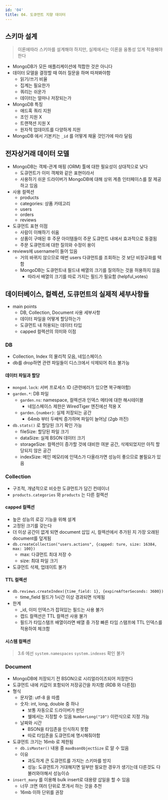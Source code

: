```yaml
---
id: '04'
title: 04. 도큐먼트 지향 데이터
---
```


## 스키마 설계

> 이론에따라 스키마를 설계해야 하지만, 실제에서는 이론을 융통성 있게 적용해야 한다

- MongoDB가 모든 애플리케이션에 적합한 것은 아니다
- 데이터 모델을 결정할 때 여러 질문을 하며 따져봐야함
  - 읽기/쓰기 비율
  - 집계는 필요한가
  - 쿼리는 쉬운가
  - 데이터는 얼마나 저장되는가
- MongoDB 특징
  - 애드혹 쿼리 지원
  - 조인 지원 X
  - 트랜잭션 지원 X
  - 원자적 업데이트를 다양하게 지원
- MongoDB 에서 기본키는 `_id` 를 어떻게 채울 것인가에 따라 달림


## 전자상거래 데이터 모델

- MongoDB는 객체-관계 매핑 (ORM) 툴에 대한 필요성이 상대적으로 낮다
  - 도큐먼트가 이미 객체와 같은 표현이라서
  - 사용하기 쉬운 드라이버가 MongoDB에 대해 상위 계층 인터페이스를 잘 제공하고 있음
- 사용 컬렉션
  - products
  - categories: 상품 카테고리
  - users
  - orders
  - reviews
- 도큐먼트 표현 이점
  - 사람이 이해하기 쉬움
  - 상품이 구매된 후 주문 아이템들이 주문 도큐먼트 내에서 효과적으로 동결됨
  - 주문 도큐먼트에 대한 질의와 수정이 용이
- reviews에 username이 들어 있음
  - 거의 바뀌지 않으므로 매번 users 다큐먼트를 조회하는 것 보단 비정규화를 택함
  - MongoDB는 도큐먼트내 필드내 배열의 크기를 질의하는 것을 허용하지 않음
    - 따라서 배열의 크기를 따로 가지는 필드가 필요함 (helpful_votes)

## 데이터베이스, 컬렉션, 도큐먼트의 실제적 세부사항들

- main points
  - DB, Collection, Document 사용 세부사항
  - 데이터 파일을 어떻게 할당하는가
  - 도큐먼트 내 허용되는 데이터 타입
  - capped 컬렉션의 의미와 이점

### DB

- Collection, Index 의 물리적 모음, 네임스페이스
- db를 drop하면 관련 파일들이 디스크에서 삭제되어 취소 불가능

#### 데이터 파일과 할당

- `mongod.lock`: 서버 프로세스 ID (관련에러가 있으면 복구해야함)
- `garden.*`: DB 파일
  - `garden.ns`: namespace, 컬렉션과 인덱스 메타에 대한 해시테이블
    - 네임스페이스 제한은 WiredTiger 엔진에선 적용 X
  - `garden.{number}`: 실제 저장되는 공간
    - 64mb 부터 두배씩 증가하며 파일이 늘어남 (2gb 까진)
- `db.stats()` 로 할당된 크기 확인 가능
  - fileSize: 할당된 파일 크기
  - dataSize: 실제 BSON 데이터 크기
  - storageSize: 컬렉션이 증가할 것에 대비한 여분 공간, 삭제되었지만 아직 할당되지 않은 공간
  - indexSize: 메인 메모리에 인덱스가 다올라가면 성능이 좋으므로 볼필요가 있음

### Collection

- 구조적, 개념적으로 비슷한 도큐먼트가 담긴 컨테이너
- `products.categories` 와 `products` 는 다른 컬렉션

#### capped 컬렉션

- 높은 성능의 로깅 기능을 위해 설계
- 고정된 크기를 갖는다
- 더 이상 공간이 없게 되면 document 삽입 시, 컬렉션에서 추가된 지 가장 오래된 document를 덮게됨
- `db.createCollection("users.actions", {capped: ture, size: 16384, max: 100})`
  - max: 다큐먼트 최대 저장 수
  - size: 최대 파일 크기
- 도큐먼트 삭제, 업데이트 불가

#### TTL 컬렉션

- `db.reviews.createIndex({time_field: 1}, {expireAfterSeconds: 3600})`
  - time_field 필드가 1시간 이상 경과되면 삭제됨
- 한계
  - _id, 이미 인덱스가 잡혀있는 필드는 사용 불가
  - 캡드 컬렉션은 TTL 컬렉션 사용 불가
  - 필드가 타임스탬프 배열이라면 배열 중 가장 빠른 타임 스탬프에 TTL 인덱스를 적용하여 체크함

#### 시스템 컬렉션

> 3.6 에선 `system.namespaces` `system.indexes` 확인 불가

### Document

- MongoDB에 저장되기 전 BSON으로 시리얼라이즈되어 저장한다
- 도큐먼트 내에 키값이 포함되어 저장공간을 차지함 (RDB 와 다른점)
- 형식
  - 문자열: utf-8 을 따름
  - 숫자: int, long, double 중 하나
    - 보통 자동으로 드라이버가 판단
    - 쉘에서는 지정할 수 있음 `NumberLong("10")` 이런식으로 지정 가능
  - 날짜와 시간
    - BSON을 타임존을 인식하지 못함
    - 따로 타임존을 도큐먼트에 명시해줘야함
- 도큐먼트 크기는 16mb 로 제한됨
  - `db.isMaster()` 내용 중 `maxBsonObjectSize` 로 알 수 있음
  - 이유
    - 과도하게 큰 도큐먼트를 가지는 스키마를 방지
    - 성능: 도큐먼트가 거대해지면 일부만 필요한 경우가 생기는데 다른것도 다 불러와야해서 성능이슈
- `insert_many` 를 이용해 bulk insert로 대용량 삽일을 할 수 있음
  - 너무 크면 여러 단위로 쪼개서 하는 것을 추천
  - 16mb 이하 단위를 권장
